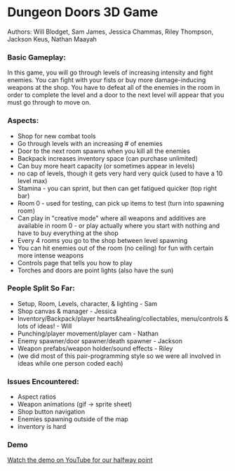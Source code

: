 # Dungeon Doors 3D Game

Authors: Will Blodget, Sam James, Jessica Chammas, Riley Thompson, Jackson Keus, Nathan Maayah

### Basic Gameplay:
In this game, you will go through levels of increasing intensity and fight enemies. You can fight with your fists or buy more damage-inducing weapons at the shop. You have to defeat all of the enemies in the room in order to complete the level and a door to the next level will appear that you must go through to move on.

### Aspects:
- Shop for new combat tools
- Go through levels with an increasing # of enemies
- Door to the next room spawns when you kill all the enemies
- Backpack increases inventory space (can purchase unlimited)
- Can buy more heart capacity (or sometimes appear in levels)
- no cap of levels, though it gets very hard very quick (used to have a 10 level max)
- Stamina - you can sprint, but then can get fatigued quicker (top right bar)
- Room 0 - used for testing, can pick up items to test (turn into spawning room)
- Can play in "creative mode" where all weapons and additives are available in room 0
      - or play actually where you start with nothing and have to buy everything at the shop
- Every 4 rooms you go to the shop between level spawning
- You can hit enemies out of the room (no ceiling) for fun with certain more intense weapons
- Controls page that tells you how to play
- Torches and doors are point lights (also have the sun)

### People Split So Far:
- Setup, Room, Levels, character, & lighting - Sam
- Shop canvas & manager - Jessica
- Inventory/Backpack/player hearts&healing/collectables, menu/controls & lots of ideas! - Will
- Punching/player movement/player cam - Nathan
- Enemy spawner/door spawner/death spawner - Jackson 
- Weapon prefabs/weapon holder/sound effects - Riley
- (we did most of this pair-programming style so we were all involved in ideas while one person coded each)

### Issues Encountered:
- Aspect ratios
- Weapon animations (gif -> sprite sheet)
- Shop button navigation
- Enemies spawning outside of the map
- inventory is hard

### Demo
[Watch the demo on YouTube for our halfway point](https://www.youtube.com/watch?v=B6HMQzisbeg)
